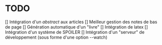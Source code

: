 # TODO 

[] Intégration d'un *abstract* aux articles
[] Meilleur gestion des notes de bas de page
[] Génération automatique d'un "livre" 
[] Intégration de latex
[] Intégration d'un système de SPOILER
[] Intégration d'un "serveur" de développement (sous forme d'une option --watch)
